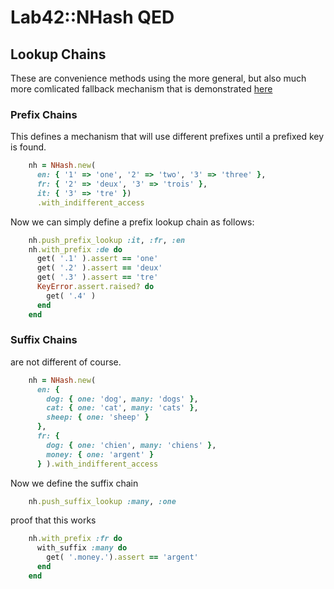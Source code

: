 # Lab42::NHash QED

## Lookup Chains

These are convenience methods using the more general, but also much more comlicated
fallback mechanism that is demonstrated [here](https://github.com/RobertDober/lab42_nested_hash/blob/master/demo/060-fallback.md)

### Prefix Chains

This defines a mechanism that will use different prefixes until a prefixed key is found.

```ruby
    nh = NHash.new(
      en: { '1' => 'one', '2' => 'two', '3' => 'three' },
      fr: { '2' => 'deux', '3' => 'trois' },
      it: { '3' => 'tre' })
      .with_indifferent_access
```

Now we can simply define a prefix lookup chain as follows:

```ruby
    nh.push_prefix_lookup :it, :fr, :en
    nh.with_prefix :de do
      get( '.1' ).assert == 'one'
      get( '.2' ).assert == 'deux'
      get( '.3' ).assert == 'tre'
      KeyError.assert.raised? do
        get( '.4' )
      end
    end
```

### Suffix Chains

are not different of course.

```ruby
    nh = NHash.new(
      en: {
        dog: { one: 'dog', many: 'dogs' },
        cat: { one: 'cat', many: 'cats' },
        sheep: { one: 'sheep' }
      },
      fr: {
        dog: { one: 'chien', many: 'chiens' },
        money: { one: 'argent' }
      } ).with_indifferent_access
```

Now we define the suffix chain

```ruby
    nh.push_suffix_lookup :many, :one
```

proof that this works

```ruby
    nh.with_prefix :fr do
      with_suffix :many do
        get( '.money.').assert == 'argent'
      end
    end
```


